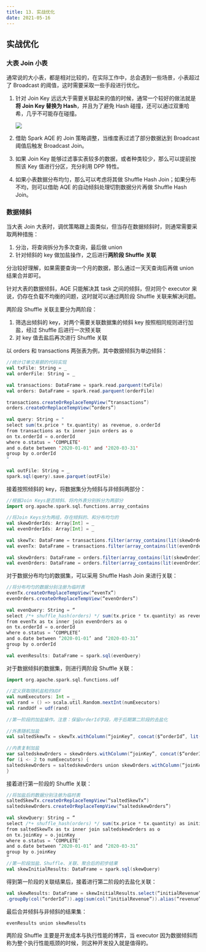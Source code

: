 ```yaml
---
title: 13. 实战优化
date: 2021-05-16
---
```


## 实战优化

### 大表 Join 小表

通常说的大小表，都是相对比较的，在实际工作中，总会遇到一些场景，小表超过了 Broadcast 的阈值，这时需要采取一些手段进行优化。

1. 针对 Join Key 远远大于需要关联起来的值的时候，通常一个较好的做法就是**将 Join Key 替换为 Hash**，并且为了避免 Hash 碰撞，还可以通过双重哈希，几乎不可能存在碰撞。

   ![](https://static001.geekbang.org/resource/image/bb/bf/bb79544467e98f9d2b6f13a437bb2dbf.jpg)

2. 借助 Spark AQE 的 Join 策略调整，当维度表过滤了部分数据达到 Broadcast 阈值后触发 Broadcast Join。

3. 如果 Join Key 能够过滤事实表较多的数据，或者种类较少，那么可以提前按照该 Key 值进行分区，充分利用 DPP 特性。

4. 如果小表数据分布均匀，那么可以考虑将其做 Shuffle Hash Join；如果分布不均，则可以借助 AQE 的自动倾斜处理切割数据分片再做 Shuffle Hash Join。

### 数据倾斜

当大表 Join 大表时，调优策略跟上面类似，但当存在数据倾斜时，则通常需要采取两种措施：

1. 分治，将查询拆分为多次查询，最后做 union
2. 针对倾斜的 key 做加盐操作，之后进行**两阶段 Shuffle 关联**

分治较好理解，如果需要查询一个月的数据，那么通过一天天查询后再做 union 结果合并即可。

针对大表的数据倾斜，AQE 只能解决其 task 之间的倾斜，但对同个 executor 来说，仍存在负载不均衡的问题，这时就可以通过两阶段 Shuffle 关联来解决问题。

两阶段 Shuffle 关联主要分为两阶段：

1. 筛选出倾斜的 key，对两个需要关联数据集的倾斜 key 按照相同规则进行加盐，经过 Shuffle 后进行一次预关联
2. 对 key 值去盐后再次进行 Shuffle 关联

以 orders 和 transactions 两张表为例，其中数据倾斜为单边倾斜：

```scala
//统计订单交易额的代码实现
val txFile: String = _
val orderFile: String = _
 
val transactions: DataFrame = spark.read.parquent(txFile)
val orders: DataFrame = spark.read.parquent(orderFile)
 
transactions.createOrReplaceTempView(“transactions”)
orders.createOrReplaceTempView(“orders”)
 
val query: String = "
select sum(tx.price * tx.quantity) as revenue, o.orderId
from transactions as tx inner join orders as o
on tx.orderId = o.orderId
where o.status = 'COMPLETE'
and o.date between '2020-01-01' and '2020-03-31'
group by o.orderId
"
 
val outFile: String = _
spark.sql(query).save.parquet(outFile)
```

接着按照倾斜的 key，将数据集分为倾斜与非倾斜两部分：

```scala
//根据Join Keys是否倾斜、将内外表分别拆分为两部分
import org.apache.spark.sql.functions.array_contains
 
//将Join Keys分为两组，存在倾斜的、和分布均匀的
val skewOrderIds: Array[Int] = _
val evenOrderIds: Array[Int] = _
 
val skewTx: DataFrame = transactions.filter(array_contains(lit(skewOrderIds),$"orderId"))
val evenTx: DataFrame = transactions.filter(array_contains(lit(evenOrderIds),$"orderId"))
 
val skewOrders: DataFrame = orders.filter(array_contains(lit(skewOrderIds),$"orderId"))
val evenOrders: DataFrame = orders.filter(array_contains(lit(evenOrderIds),$"orderId"))
```

对于数据分布均匀的数据集，可以采用 Shuffle Hash Join 来进行关联：

```scala
//将分布均匀的数据分别注册为临时表
evenTx.createOrReplaceTempView(“evenTx”)
evenOrders.createOrReplaceTempView(“evenOrders”)
 
val evenQuery: String = “
select /*+ shuffle_hash(orders) */ sum(tx.price * tx.quantity) as revenue, o.orderId
from evenTx as tx inner join evenOrders as o
on tx.orderId = o.orderId
where o.status = ‘COMPLETE’
and o.date between ‘2020-01-01’ and ‘2020-03-31’
group by o.orderId
”
val evenResults: DataFrame = spark.sql(evenQuery)
```

对于数据倾斜的数据集，则进行两阶段 Shuffle 关联：

```scala
import org.apache.spark.sql.functions.udf
 
//定义获取随机盐粒的UDF
val numExecutors: Int = _
val rand = () => scala.util.Random.nextInt(numExecutors)
val randUdf = udf(rand)
 
//第一阶段的加盐操作。注意：保留orderId字段，用于后期第二阶段的去盐化
 
//外表随机加盐
val saltedSkewTx = skewTx.withColumn(“joinKey”, concat($“orderId”, lit(“_”), randUdf()))
 
//内表复制加盐
var saltedskewOrders = skewOrders.withColumn(“joinKey”, concat($“orderId”, lit(“_”), lit(1)))
for (i <- 2 to numExecutors) {
saltedskewOrders = saltedskewOrders union skewOrders.withColumn(“joinKey”, concat($“orderId”, lit(“_”), lit(i)))
}
```

接着进行第一阶段的 Shuffle 关联：

```scala
//将加盐后的数据分别注册为临时表
saltedSkewTx.createOrReplaceTempView(“saltedSkewTx”)
saltedskewOrders.createOrReplaceTempView(“saltedskewOrders”)
 
val skewQuery: String = “
select /*+ shuffle_hash(orders) */ sum(tx.price * tx.quantity) as initialRevenue, o.orderId, o.joinKey
from saltedSkewTx as tx inner join saltedskewOrders as o
on tx.joinKey = o.joinKey
where o.status = ‘COMPLETE’
and o.date between ‘2020-01-01’ and ‘2020-03-31’
group by o.joinKey
”
//第一阶段加盐、Shuffle、关联、聚合后的初步结果
val skewInitialResults: DataFrame = spark.sql(skewQuery)
```

得到第一阶段的关联结果后，接着进行第二阶段的去盐化关联：

```scala
val skewResults: DataFrame = skewInitialResults.select(“initialRevenue”, “orderId”)
.groupBy(col(“orderId”)).agg(sum(col(“initialRevenue”)).alias(“revenue”))
```

最后合并倾斜与非倾斜的结果集：

```scala
evenResults union skewResults
```

两阶段 Shuffle 主要是开发成本与执行性能的博弈，当 executor 因为数据倾斜而称为整个执行性能瓶颈的时候，则这种开发投入就是值得的。
